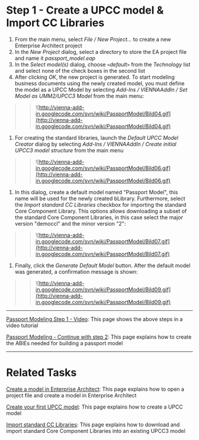 # Step 1 - Create a UPCC model & Import CC Libraries #

  1. From the main menu, select _File / New Project..._ to create a new Enterprise Architect project
  1. In the _New Project_ dialog, select a directory to store the EA project file and name it _passport\_model.eap_
  1. In the _Select model(s)_ dialog, choose _`<`default`>`_ from the _Technology_ list and select none of the check boxes in the second list
  1. After clicking _OK_, the new project is generated. To start modeling business documents using the newly created model, you must define the model as a UPCC Model by selecting _Add-Ins / VIENNAAddIn / Set Model as UMM2/UPCC3 Model_ from the main menu:
> > ![http://vienna-add-in.googlecode.com/svn/wiki/PassportModel/Bild04.gif](http://vienna-add-in.googlecode.com/svn/wiki/PassportModel/Bild04.gif)
  1. For creating the standard libraries, launch the _Default UPCC Model Creator_ dialog by selecting _Add-Ins / VIENNAAddIn / Create initial UPCC3 model structure_ from the main menu
> > ![http://vienna-add-in.googlecode.com/svn/wiki/PassportModel/Bild06.gif](http://vienna-add-in.googlecode.com/svn/wiki/PassportModel/Bild06.gif)
  1. In this dialog, create a default model named "Passport Model", this name will be used for the newly created bLibrary. Furthermore, select the _Import standard CC Libraries_ checkbox for importing the standard Core Component Library. This options allows downloading a subset of the standard Core Component Libraries, in this case select the major version "democcl" and the minor version "2":
> > ![http://vienna-add-in.googlecode.com/svn/wiki/PassportModel/Bild07.gif](http://vienna-add-in.googlecode.com/svn/wiki/PassportModel/Bild07.gif)
  1. Finally, click the _Generate Default Model_ button. After the default model was generated, a confirmation message is shown:
> > ![http://vienna-add-in.googlecode.com/svn/wiki/PassportModel/Bild09.gif](http://vienna-add-in.googlecode.com/svn/wiki/PassportModel/Bild09.gif)


---


[Passport Modeling Step 1 - Video](http://umm-dev.org/wp-content/videos/passport_part_1.htm): This page shows the above steps in a video tutorial

[Passport Modeling - Continue with step 2](PassportModelStep2.md): This page explains how to create the ABIEs needed for building a passport model


---


# Related Tasks #

[Create a model in Enterprise Architect](CreateaModelinEA.md): This page explains how to open a project file and create a model in Enterprise Architect

[Create your first UPCC model](CreateaUpccModel.md): This page explains how to create a UPCC model

[Import standard CC Libraries](ImportStandardCCLibraries.md): This page explains how to download and import standard Core Component Libraries into an existing UPCC3 model